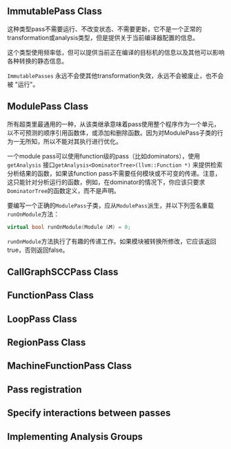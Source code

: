 ## ImmutablePass Class
这种类型pass不需要运行、不改变状态、不需要更新，它不是一个正常的transformation或analysis类型，但是提供关于当前编译器配置的信息。

这个类型使用频率低，但可以提供当前正在编译的目标机的信息以及其他可以影响各种转换的静态信息。

`ImmutablePasses` 永远不会使其他transformation失效，永远不会被废止，也不会被 "运行"。

## ModulePass Class
所有超类里最通用的一种，从该类继承意味着pass使用整个程序作为一个单元，以不可预测的顺序引用函数体，或添加和删除函数。因为对ModulePass子类的行为一无所知，所以不能对其执行进行优化。

一个module pass可以使用function级的pass（比如dominators），使用`getAnalysis` 接口`getAnalysis<DominatorTree>(llvm::Function *)` 来提供检索分析结果的函数，如果该function pass不需要任何模块或不可变的传递。注意，这只能针对分析运行的函数，例如，在dominator的情况下，你应该只要求`DominatorTree`的函数定义，而不是声明。

要编写一个正确的`ModulePass`子类，应从`ModulePass`派生，并以下列签名重载`runOnModule`方法：

```cpp
virtual bool runOnModule(Module &M) = 0;
```

`runOnModule`方法执行了有趣的传递工作。如果模块被转换所修改，它应该返回true，否则返回false。

## CallGraphSCCPass Class




## FunctionPass Class

## LoopPass Class

## RegionPass Class

## MachineFunctionPass Class

## Pass registration

## Specify interactions between passes

## Implementing Analysis Groups




